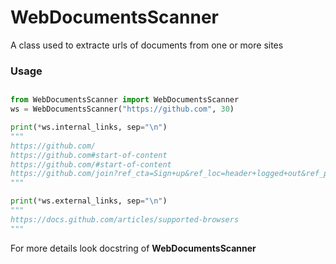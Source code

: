 # WebDocumentsScanner
A class used to extracte urls of documents from one or more sites
### Usage
##
```python
from WebDocumentsScanner import WebDocumentsScanner
ws = WebDocumentsScanner("https://github.com", 30)

print(*ws.internal_links, sep="\n")
"""
https://github.com/
https://github.com#start-of-content
https://github.com/#start-of-content
https://github.com/join?ref_cta=Sign+up&ref_loc=header+logged+out&ref_page=%2F&source=header-home
"""

print(*ws.external_links, sep="\n")
"""
https://docs.github.com/articles/supported-browsers
"""
```
For more details look docstring of __WebDocumentsScanner__
